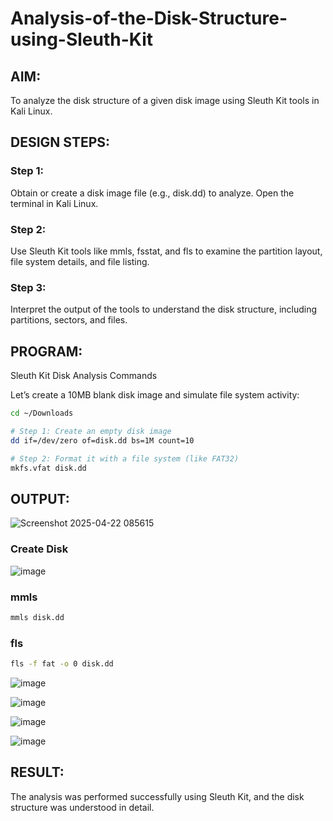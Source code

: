 # Analysis-of-the-Disk-Structure-using-Sleuth-Kit
## AIM:
To analyze the disk structure of a given disk image using Sleuth Kit tools in Kali Linux.

## DESIGN STEPS:
### Step 1:
Obtain or create a disk image file (e.g., disk.dd) to analyze. Open the terminal in Kali Linux.

### Step 2:
Use Sleuth Kit tools like mmls, fsstat, and fls to examine the partition layout, file system details, and file listing.

### Step 3:
Interpret the output of the tools to understand the disk structure, including partitions, sectors, and files.

## PROGRAM:
Sleuth Kit Disk Analysis Commands



Let’s create a 10MB blank disk image and simulate file system activity:

```bash
cd ~/Downloads

# Step 1: Create an empty disk image
dd if=/dev/zero of=disk.dd bs=1M count=10

# Step 2: Format it with a file system (like FAT32)
mkfs.vfat disk.dd
```

## OUTPUT:

![Screenshot 2025-04-22 085615](https://github.com/user-attachments/assets/48ad4510-e6d3-42cc-a6f7-a5453af7e6a9)

### Create Disk
![image](https://github.com/user-attachments/assets/486b446a-0c92-4841-a095-3980000c3fc8)
### mmls 
```bash
mmls disk.dd
```
### fls
```bash
fls -f fat -o 0 disk.dd
```
![image](https://github.com/user-attachments/assets/85967a1e-38ab-4281-aa16-820b2cfa7479)

![image](https://github.com/user-attachments/assets/36499cfc-15f3-4b86-8023-7876a2d5df25)


![image](https://github.com/user-attachments/assets/1972eea0-f2aa-471e-8cc7-83e1279f38eb)

![image](https://github.com/user-attachments/assets/2f3834c6-b0da-45d9-a207-c1afc7937b3c)

## RESULT:
The analysis was performed successfully using Sleuth Kit, and the disk structure was understood in detail.
